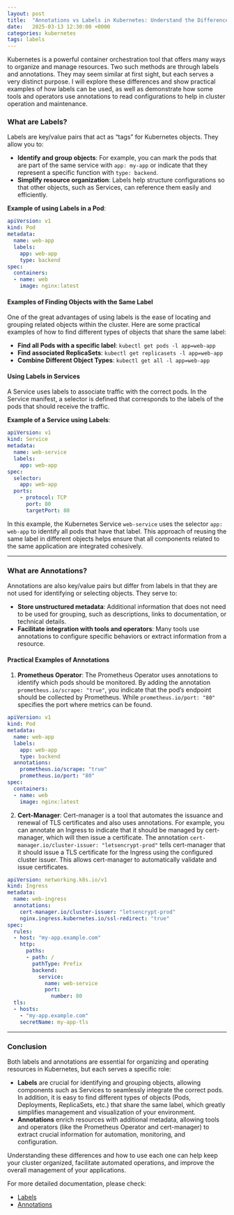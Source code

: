 ```yaml
---
layout: post
title:  "Annotations vs Labels in Kubernetes: Understand the Differences"
date:   2025-03-13 12:30:00 +0000
categories: kubernetes
tags: labels
---
```


Kubernetes is a powerful container orchestration tool that offers many ways to organize and manage resources. Two such methods are through labels and annotations. They may seem similar at first sight, but each serves a very distinct purpose. I will explore these differences and show practical examples of how labels can be used, as well as demonstrate how some tools and operators use annotations to read configurations to help in cluster operation and maintenance.

### What are Labels?

Labels are key/value pairs that act as “tags” for Kubernetes objects. They allow you to:

- **Identify and group objects**: For example, you can mark the pods that are part of the same service with `app: my-app` or indicate that they represent a specific function with `type: backend`.
- **Simplify resource organization**: Labels help structure configurations so that other objects, such as Services, can reference them easily and efficiently.

**Example of using Labels in a Pod**:
```yaml
apiVersion: v1
kind: Pod
metadata:
  name: web-app
  labels:
    app: web-app
    type: backend
spec:
  containers:
  - name: web
    image: nginx:latest
```

#### Examples of Finding Objects with the Same Label

One of the great advantages of using labels is the ease of locating and grouping related objects within the cluster. Here are some practical examples of how to find different types of objects that share the same label:

- **Find all Pods with a specific label**: `kubectl get pods -l app=web-app`
- **Find associated ReplicaSets**: `kubectl get replicasets -l app=web-app`
- **Combine Different Object Types**: `kubectl get all -l app=web-app`

#### Using Labels in Services

A Service uses labels to associate traffic with the correct pods. In the Service manifest, a selector is defined that corresponds to the labels of the pods that should receive the traffic.

**Example of a Service using Labels**:
```yaml
apiVersion: v1
kind: Service
metadata:
  name: web-service
  labels:
    app: web-app
spec:
  selector:
    app: web-app
  ports:
    - protocol: TCP
      port: 80
      targetPort: 80
```
In this example, the Kubernetes Service `web-service` uses the selector `app: web-app` to identify all pods that have that label. This approach of reusing the same label in different objects helps ensure that all components related to the same application are integrated cohesively.

---
### What are Annotations?

Annotations are also key/value pairs but differ from labels in that they are not used for identifying or selecting objects. They serve to:

- **Store unstructured metadata**: Additional information that does not need to be used for grouping, such as descriptions, links to documentation, or technical details.
- **Facilitate integration with tools and operators**: Many tools use annotations to configure specific behaviors or extract information from a resource.

#### Practical Examples of Annotations

1. **Prometheus Operator**: The Prometheus Operator uses annotations to identify which pods should be monitored. By adding the annotation `prometheus.io/scrape: "true"`, you indicate that the pod’s endpoint should be collected by Prometheus. While `prometheus.io/port: "80"` specifies the port where metrics can be found.

```yaml
apiVersion: v1
kind: Pod
metadata:
  name: web-app
  labels:
    app: web-app
    type: backend
  annotations:
    prometheus.io/scrape: "true"
    prometheus.io/port: "80"
spec:
  containers:
  - name: web
    image: nginx:latest
```

2. **Cert-Manager**: Cert-manager is a tool that automates the issuance and renewal of TLS certificates and also uses annotations. For example, you can annotate an Ingress to indicate that it should be managed by cert-manager, which will then issue a certificate. The annotation `cert-manager.io/cluster-issuer: "letsencrypt-prod"` tells cert-manager that it should issue a TLS certificate for the Ingress using the configured cluster issuer. This allows cert-manager to automatically validate and issue certificates.

```yaml
apiVersion: networking.k8s.io/v1
kind: Ingress
metadata:
  name: web-ingress
  annotations:
    cert-manager.io/cluster-issuer: "letsencrypt-prod"
    nginx.ingress.kubernetes.io/ssl-redirect: "true"
spec:
  rules:
  - host: "my-app.example.com"
    http:
      paths:
      - path: /
        pathType: Prefix
        backend:
          service:
            name: web-service
            port:
              number: 80
  tls:
  - hosts:
    - "my-app.example.com"
    secretName: my-app-tls
```

---

### Conclusion

Both labels and annotations are essential for organizing and operating resources in Kubernetes, but each serves a specific role:

- **Labels** are crucial for identifying and grouping objects, allowing components such as Services to seamlessly integrate the correct pods. In addition, it is easy to find different types of objects (Pods, Deployments, ReplicaSets, etc.) that share the same label, which greatly simplifies management and visualization of your environment.
- **Annotations** enrich resources with additional metadata, allowing tools and operators (like the Prometheus Operator and cert-manager) to extract crucial information for automation, monitoring, and configuration.

Understanding these differences and how to use each one can help keep your cluster organized, facilitate automated operations, and improve the overall management of your applications.

For more detailed documentation, please check: 

- [Labels](https://kubernetes.io/docs/concepts/overview/working-with-objects/labels/)
- [Annotations](https://kubernetes.io/docs/concepts/overview/working-with-objects/annotations/)